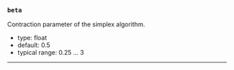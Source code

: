 ### `beta`

Contraction parameter of the simplex algorithm.

  - type: float
  - default: 0.5
  - typical range: 0.25 ... 3

---